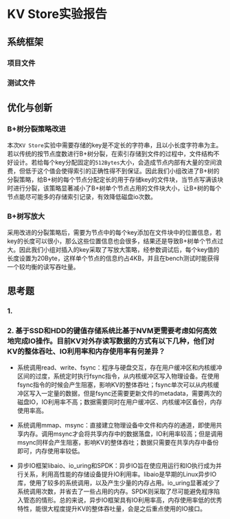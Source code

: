 # KV Store实验报告
## 系统框架


### 项目文件

### 测试文件

## 优化与创新
### B+树分裂策略改进
本次`KV Store`实验中需要存储的key是不定长的字符串，且以小长度字符串为主。若以传统的按节点度数进行B+树分裂，在索引存储到文件的过程中，文件结构不好设计。若给每个key分配固定的`512Bytes`大小，会造成节点内部有大量的空间浪费，但低于这个值会使得索引的正确性得不到保证。因此我们小组改进了B+树的分裂策略，给B+树的每个节点分配定长的用于存储key的文件块，当节点写满该块时进行分裂，该策略显著减小了B+树单个节点占用的文件块大小，让B+树的每个节点能尽可能多的存储索引记录，有效降低磁盘io次数。

### B+树写放大
采用改进的分裂策略后，需要为节点中的每个key添加在文件块中的位置信息，若key的长度可以很小，那么这些位置信息也会很多，结果还是导致B+树单个节点过大。因此我们小组对插入的key采取了写放大策略，经参数调试后，每个key值的长度设置为20Byte，这样单个节点的信息约占4KB，并且在bench测试时能获得一个较均衡的读写吞吐量。

## 思考题
### 1. 

### 2. 基于SSD和HDD的键值存储系统⽐基于NVM更需要考虑如何高效地完成IO操作。目前KV对外存读写数据的方式有以下几种，他们对KV的整体吞吐、IO利用率和内存使用率有何差异？

+ 系统调用read、write、fsync：程序与硬盘交互，存在用户缓冲区和内核缓冲区间的过度，系统定时执行fsync指令，从内核缓冲区写入物理设备。在使用fsync指令的时候会产生阻塞，影响KV的整体吞吐；fsync单次可以从内核缓冲区写入一定量的数据，但是fsync还需要更新文件的metadata，需要两次的磁盘IO，IO利用率不高；数据需要同时在用户缓冲区、内核缓冲区备份，内存使用率高。

+ 系统调用mmap、msync：直接建立物理设备中文件和内存的通道，即使用共享内存。调用msync才会将共享内存中的数据落盘，IO利用率较高；但是调用msync同样会产生阻塞，影响KV的整体吞吐；数据只需要在共享内存中备份即可，内存使用率较低。

+ 异步IO框架libaio、io_uring和SPDK：异步IO旨在使应用运行和IO执行成为并行关系，利用高性能的存储设备提升IO利用率。libaio是早期的Linux异步IO库，使用了较多的系统调用，以及产生少量的内存占用。io_uring显著减少了系统调用次数，并省去了一些占用的内存。SPDK则采取了尽可能避免程序陷入管态的情形。总的来说，异步IO框架具有IO利用率高，内存使用率低的优秀特性，能很大程度提升KV的整体吞吐量，会是之后重点使用的IO接口。